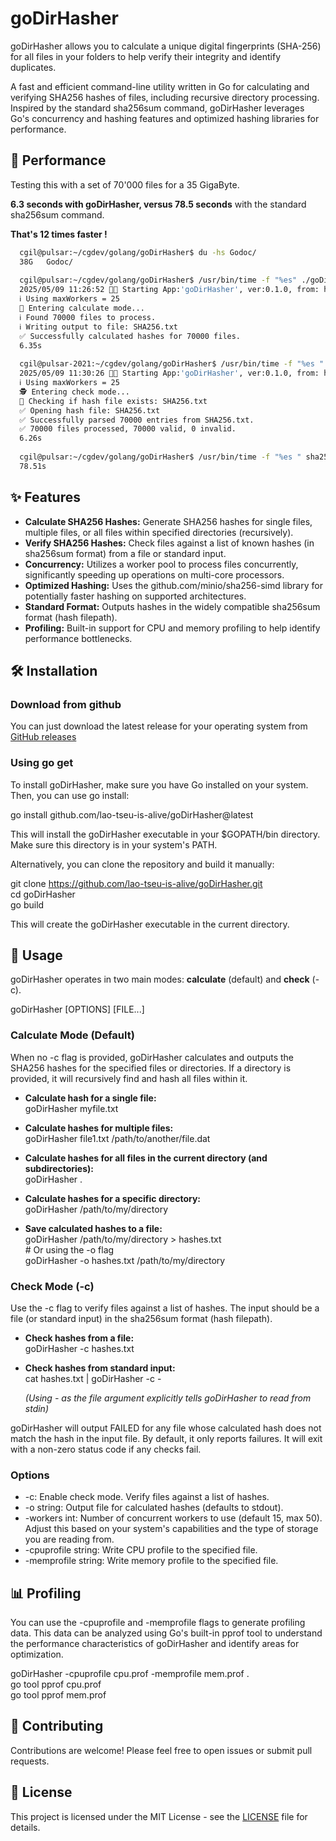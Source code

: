 # **goDirHasher**
goDirHasher allows you to calculate a unique digital fingerprints (SHA-256) for all files
in your folders to help verify their integrity and identify duplicates.

A fast and efficient command-line utility written in Go for calculating
and verifying SHA256 hashes of files, including recursive directory processing.
Inspired by the standard sha256sum command, goDirHasher leverages Go's concurrency
and hashing features and optimized hashing libraries for performance.

## **🚀 Performance**
Testing this with a set of 70'000 files for a 35 GigaByte.

 **6.3 seconds with goDirHasher, versus 78.5 seconds** 
 with the standard sha256sum command. 
 
**That's 12 times faster !**

```bash
  cgil@pulsar:~/cgdev/golang/goDirHasher$ du -hs Godoc/
  38G	Godoc/
  
  cgil@pulsar:~/cgdev/golang/goDirHasher$ /usr/bin/time -f "%es" ./goDirHasher -workers 25 -o SHA256.txt Godoc/*
  2025/05/09 11:26:52 🚀🚀 Starting App:'goDirHasher', ver:0.1.0, from: https://github.com/lao-tseu-is-alive/goDirHasher
  ℹ️ Using maxWorkers = 25 
  🔢 Entering calculate mode...
  ℹ️ Found 70000 files to process.
  ℹ️ Writing output to file: SHA256.txt
  ✅ Successfully calculated hashes for 70000 files.
  6.35s 
    
  cgil@pulsar-2021:~/cgdev/golang/goDirHasher$ /usr/bin/time -f "%es " ./goDirHasher -workers 25 -c SHA256.txt 
  2025/05/09 11:30:26 🚀🚀 Starting App:'goDirHasher', ver:0.1.0, from: https://github.com/lao-tseu-is-alive/goDirHasher
  ℹ️ Using maxWorkers = 25 
  🕵️ Entering check mode...
  🏴󠁲󠁯󠁩󠁦󠁿 Checking if hash file exists: SHA256.txt
  ✅ Opening hash file: SHA256.txt
  ✅ Successfully parsed 70000 entries from SHA256.txt.
  ✅ 70000 files processed, 70000 valid, 0 invalid.
  6.26s 
  
  cgil@pulsar:~/cgdev/golang/goDirHasher$ /usr/bin/time -f "%es " sha256sum --quiet -c SHA256.txt 
  78.51s 
```

## **✨ Features**

* **Calculate SHA256 Hashes:** Generate SHA256 hashes for single files, multiple files, or all files within specified directories (recursively).
* **Verify SHA256 Hashes:** Check files against a list of known hashes (in sha256sum format) from a file or standard input.
* **Concurrency:** Utilizes a worker pool to process files concurrently, significantly speeding up operations on multi-core processors.
* **Optimized Hashing:** Uses the github.com/minio/sha256-simd library for potentially faster hashing on supported architectures.
* **Standard Format:** Outputs hashes in the widely compatible sha256sum format (hash filepath).
* **Profiling:** Built-in support for CPU and memory profiling to help identify performance bottlenecks.

## **🛠️ Installation**
### **Download from github**
You can just download the latest release for your operating system from [GitHub releases](https://github.com/lao-tseu-is-alive/goDirHasher/releases)
### **Using go get**
To install goDirHasher, make sure you have Go installed on your system. Then, you can use go install:

go install github.com/lao-tseu-is-alive/goDirHasher@latest

This will install the goDirHasher executable in your $GOPATH/bin directory. Make sure this directory is in your system's PATH.

Alternatively, you can clone the repository and build it manually:

git clone https://github.com/lao-tseu-is-alive/goDirHasher.git  
cd goDirHasher  
go build

This will create the goDirHasher executable in the current directory.

## **📖 Usage**

goDirHasher operates in two main modes: **calculate** (default) and **check** (-c).

goDirHasher \[OPTIONS\] \[FILE...\]

### **Calculate Mode (Default)**

When no \-c flag is provided, goDirHasher calculates and outputs the SHA256 hashes for the specified files or directories. If a directory is provided, it will recursively find and hash all files within it.

* **Calculate hash for a single file:**  
  goDirHasher myfile.txt

* **Calculate hashes for multiple files:**  
  goDirHasher file1.txt /path/to/another/file.dat

* **Calculate hashes for all files in the current directory (and subdirectories):**  
  goDirHasher .

* **Calculate hashes for a specific directory:**  
  goDirHasher /path/to/my/directory

* **Save calculated hashes to a file:**  
  goDirHasher /path/to/my/directory \> hashes.txt  
  \# Or using the \-o flag  
  goDirHasher \-o hashes.txt /path/to/my/directory

### **Check Mode (-c)**

Use the \-c flag to verify files against a list of hashes. The input should be a file (or standard input) in the sha256sum format (hash filepath).

* **Check hashes from a file:**  
  goDirHasher \-c hashes.txt

* **Check hashes from standard input:**  
  cat hashes.txt | goDirHasher \-c \-

  *(Using \- as the file argument explicitly tells goDirHasher to read from stdin)*

goDirHasher will output FAILED for any file whose calculated hash does not match the hash in the input file. By default, it only reports failures. It will exit with a non-zero status code if any checks fail.

### **Options**

* \-c: Enable check mode. Verify files against a list of hashes.
* \-o string: Output file for calculated hashes (defaults to stdout).
* \-workers int: Number of concurrent workers to use (default 15, max 50). Adjust this based on your system's capabilities and the type of storage you are reading from.
* \-cpuprofile string: Write CPU profile to the specified file.
* \-memprofile string: Write memory profile to the specified file.

## **📊 Profiling**

You can use the \-cpuprofile and \-memprofile flags to generate profiling data. This data can be analyzed using Go's built-in pprof tool to understand the performance characteristics of goDirHasher and identify areas for optimization.

goDirHasher \-cpuprofile cpu.prof \-memprofile mem.prof .  
go tool pprof cpu.prof  
go tool pprof mem.prof

## **👋 Contributing**

Contributions are welcome\! Please feel free to open issues or submit pull requests.

## **📄 License**

This project is licensed under the MIT License \- see the [LICENSE](http://docs.google.com/LICENSE) file for details.